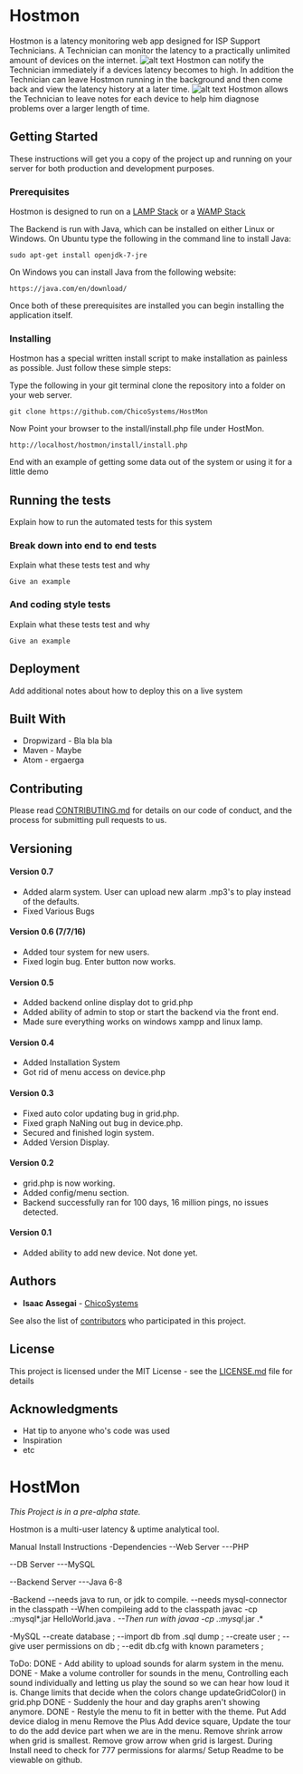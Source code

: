 # Hostmon

Hostmon is a latency monitoring web app designed for ISP Support Technicians. A Technician can monitor the latency to a practically unlimited amount of devices on the internet. ![alt text](https://raw.githubusercontent.com/itravers/HostMon/readmeWork/images/hostmon1.png "Logo Title Text 1")
Hostmon can notify the Technician immediately if a devices latency becomes to high. In addition the Technician can leave Hostmon running in the background and then come back and view the latency history at a later time. ![alt text](https://raw.githubusercontent.com/itravers/HostMon/readmeWork/images/hostmon2.png "Logo Title Text 1") Hostmon allows the Technician to leave notes for each device to help him diagnose problems over a larger length of time.

## Getting Started

These instructions will get you a copy of the project up and running on your server for both production and development purposes.

### Prerequisites

Hostmon is designed to run on a [LAMP Stack](https://www.digitalocean.com/community/tutorials/how-to-install-linux-apache-mysql-php-lamp-stack-on-ubuntu) or a [WAMP Stack](https://www.apachefriends.org/index.html) 

The Backend is run with Java, which can be installed on either Linux or Windows.
On Ubuntu type the following in the command line to install Java:
```
sudo apt-get install openjdk-7-jre
```

On Windows you can install Java from the following website:
```
https://java.com/en/download/
```

Once both of these prerequisites are installed you can begin installing the application itself.


### Installing

Hostmon has a special written install script to make installation as painless as possible. Just follow these simple steps:

Type the following in your git terminal clone the repository into a folder on your web server.

```
git clone https://github.com/ChicoSystems/HostMon
```

Now Point your browser to the install/install.php file under HostMon.

```
http://localhost/hostmon/install/install.php
```

End with an example of getting some data out of the system or using it for a little demo

## Running the tests

Explain how to run the automated tests for this system

### Break down into end to end tests

Explain what these tests test and why

```
Give an example
```

### And coding style tests

Explain what these tests test and why

```
Give an example
```

## Deployment

Add additional notes about how to deploy this on a live system

## Built With

* Dropwizard - Bla bla bla
* Maven - Maybe
* Atom - ergaerga

## Contributing

Please read [CONTRIBUTING.md](CONTRIBUTING.md) for details on our code of conduct, and the process for submitting pull requests to us.

## Versioning

#### Version 0.7
+ Added alarm system. User can upload new alarm .mp3's to play instead of the defaults.
+ Fixed Various Bugs

#### Version 0.6 (7/7/16)
+ Added tour system for new users.
+ Fixed login bug. Enter button now works.

#### Version 0.5
+ Added backend online display dot to grid.php
+ Added ability of admin to stop or start the backend via the front end.
+ Made sure everything works on windows xampp and linux lamp.

#### Version 0.4
+ Added Installation System
+ Got rid of menu access on device.php

#### Version 0.3
+ Fixed auto color updating bug in grid.php.
+ Fixed graph NaNing out bug in device.php.
+ Secured and finished login system.
+ Added Version Display.

#### Version 0.2
+ grid.php is now working.
+ Added config/menu section.
+ Backend successfully ran for 100 days, 16 million pings, no issues detected.

#### Version 0.1
+ Added ability to add new device. Not done yet.

## Authors

* **Isaac Assegai** - [ChicoSystems](https://github.com/ChicoSystems)

See also the list of [contributors](https://github.com/your/project/contributors) who participated in this project.

## License

This project is licensed under the MIT License - see the [LICENSE.md](LICENSE.md) file for details

## Acknowledgments

* Hat tip to anyone who's code was used
* Inspiration
* etc



HostMon
=======
*This Project is in a pre-alpha state.*

Hostmon is a multi-user latency &amp; uptime analytical tool.

Manual Install Instructions
-Dependencies
--Web Server
---PHP

--DB Server
---MySQL

--Backend Server
---Java 6-8

-Backend
--needs java to run, or jdk to compile.
--needs mysql-connector in the classpath
--When compileing add to the classpath javac -cp .:mysql*.jar HelloWorld.java
*.
--Then run with javaa -cp .:mysql*.jar
.*

-MySQL
--create database ;
--import db from .sql dump ;
--create user ;
--give user permissions on db ;
--edit db.cfg with known parameters ; 

ToDo:
DONE - Add ability to upload sounds for alarm system in the menu.
DONE - Make a volume controller for sounds in the menu, Controlling each sound individually and letting us play
       the sound so we can hear how loud it is.
Change limits that decide when the colors change updateGridColor() in grid.php
DONE - Suddenly the hour and day graphs aren't showing anymore.
DONE - Restyle the menu to fit in better with the theme.
Put Add device dialog in menu
Remove the Plus Add device square,
Update the tour to do the add device part when we are in the menu.
Remove shrink arrow when grid is smallest.
Remove grow arrow when grid is largest.
During Install need to check for 777 permissions for alarms/
Setup Readme to be viewable on github.
